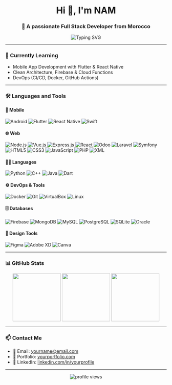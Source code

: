 <h1 align="center">Hi 👋, I'm NAM</h1>
<h3 align="center">🚀 A passionate Full Stack Developer from Morocco</h3>

<p align="center">
  <img src="https://readme-typing-svg.demolab.com?font=Fira+Code&size=24&duration=3000&pause=1000&center=true&vCenter=true&width=435&lines=Full+Stack+Developer;Mobile+App+Developer;Lifelong+Learner;Tech+Enthusiast" alt="Typing SVG" />
</p>

---

### 🌱 Currently Learning
- Mobile App Development with Flutter & React Native  
- Clean Architecture, Firebase & Cloud Functions  
- DevOps (CI/CD, Docker, GitHub Actions)

---

### 🛠️ Languages and Tools

#### 📱 Mobile
![Android](https://img.shields.io/badge/Android-3DDC84?logo=android&logoColor=white&style=for-the-badge)
![Flutter](https://img.shields.io/badge/Flutter-02569B?logo=flutter&logoColor=white&style=for-the-badge)
![React Native](https://img.shields.io/badge/React_Native-20232A?logo=react&logoColor=61DAFB&style=for-the-badge)
![Swift](https://img.shields.io/badge/Swift-FA7343?logo=swift&logoColor=white&style=for-the-badge)

#### 🌐 Web
![Node.js](https://img.shields.io/badge/Node.js-339933?logo=nodedotjs&logoColor=white&style=for-the-badge)
![Vue.js](https://img.shields.io/badge/Vue.js-4FC08D?logo=vue.js&logoColor=white&style=for-the-badge)
![Express.js](https://img.shields.io/badge/Express.js-000000?logo=express&logoColor=white&style=for-the-badge)
![React](https://img.shields.io/badge/React-20232A?logo=react&logoColor=61DAFB&style=for-the-badge)
![Odoo](https://img.shields.io/badge/Odoo-714B67?logo=odoo&logoColor=white&style=for-the-badge)
![Laravel](https://img.shields.io/badge/Laravel-FF2D20?logo=laravel&logoColor=white&style=for-the-badge)
![Symfony](https://img.shields.io/badge/Symfony-000000?logo=symfony&logoColor=white&style=for-the-badge)
![HTML5](https://img.shields.io/badge/HTML5-E34F26?logo=html5&logoColor=white&style=for-the-badge)
![CSS3](https://img.shields.io/badge/CSS3-1572B6?logo=css3&logoColor=white&style=for-the-badge)
![JavaScript](https://img.shields.io/badge/JavaScript-F7DF1E?logo=javascript&logoColor=black&style=for-the-badge)
![PHP](https://img.shields.io/badge/PHP-777BB4?logo=php&logoColor=white&style=for-the-badge)
![XML](https://img.shields.io/badge/XML-EF652A?style=for-the-badge)

#### 🧑‍💻 Languages
![Python](https://img.shields.io/badge/Python-3776AB?logo=python&logoColor=white&style=for-the-badge)
![C++](https://img.shields.io/badge/C++-00599C?logo=c%2B%2B&logoColor=white&style=for-the-badge)
![Java](https://img.shields.io/badge/Java-007396?logo=java&logoColor=white&style=for-the-badge)
![Dart](https://img.shields.io/badge/Dart-0175C2?logo=dart&logoColor=white&style=for-the-badge)

#### ⚙️ DevOps & Tools
![Docker](https://img.shields.io/badge/Docker-2496ED?logo=docker&logoColor=white&style=for-the-badge)
![Git](https://img.shields.io/badge/Git-F05032?logo=git&logoColor=white&style=for-the-badge)
![VirtualBox](https://img.shields.io/badge/VirtualBox-183A61?logo=virtualbox&logoColor=white&style=for-the-badge)
![Linux](https://img.shields.io/badge/Linux-FCC624?logo=linux&logoColor=black&style=for-the-badge)

#### 🗄️ Databases
![Firebase](https://img.shields.io/badge/Firebase-FFCA28?logo=firebase&logoColor=black&style=for-the-badge)
![MongoDB](https://img.shields.io/badge/MongoDB-47A248?logo=mongodb&logoColor=white&style=for-the-badge)
![MySQL](https://img.shields.io/badge/MySQL-4479A1?logo=mysql&logoColor=white&style=for-the-badge)
![PostgreSQL](https://img.shields.io/badge/PostgreSQL-336791?logo=postgresql&logoColor=white&style=for-the-badge)
![SQLite](https://img.shields.io/badge/SQLite-003B57?logo=sqlite&logoColor=white&style=for-the-badge)
![Oracle](https://img.shields.io/badge/Oracle-F80000?logo=oracle&logoColor=white&style=for-the-badge)

#### 🎨 Design Tools
![Figma](https://img.shields.io/badge/Figma-F24E1E?logo=figma&logoColor=white&style=for-the-badge)
![Adobe XD](https://img.shields.io/badge/Adobe%20XD-FF61F6?logo=adobexd&logoColor=white&style=for-the-badge)
![Canva](https://img.shields.io/badge/Canva-00C4CC?logo=canva&logoColor=white&style=for-the-badge)

---

### 📊 GitHub Stats

<p align="center">
  <img src="https://github-readme-stats.vercel.app/api?username=YOUR_USERNAME&show_icons=true&theme=radical" height="150" />
  <img src="https://github-readme-streak-stats.herokuapp.com/?user=YOUR_USERNAME&theme=radical" height="150"/>
  <img src="https://github-readme-stats.vercel.app/api/top-langs/?username=YOUR_USERNAME&layout=compact&theme=radical" height="150" />
</p>

---

### 📫 Contact Me

- 📧 Email: yourname@email.com  
- 💼 Portfolio: [yourportfolio.com](https://yourportfolio.com)  
- 💬 LinkedIn: [linkedin.com/in/yourprofile](https://linkedin.com/in/yourprofile)

---

<p align="center">
  <img src="https://komarev.com/ghpvc/?username=YOUR_USERNAME&label=Profile%20views&color=0e75b6&style=flat" alt="profile views"/>
</p>
